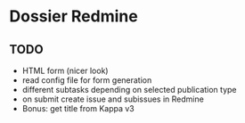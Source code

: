 # Dossier Redmine

## TODO

* HTML form (nicer look)
* read config file for form generation
* different subtasks depending on selected publication type
* on submit create issue and subissues in Redmine
* Bonus: get title from Kappa v3
